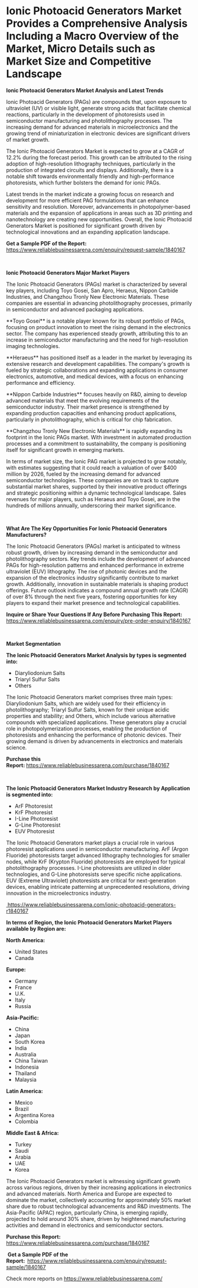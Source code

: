 <p><h1>Ionic Photoacid Generators Market Provides a Comprehensive Analysis Including a Macro Overview of the Market, Micro Details such as Market Size and Competitive Landscape</h1></p><p><strong>Ionic Photoacid Generators Market Analysis and Latest Trends</strong></p>
<p><p>Ionic Photoacid Generators (PAGs) are compounds that, upon exposure to ultraviolet (UV) or visible light, generate strong acids that facilitate chemical reactions, particularly in the development of photoresists used in semiconductor manufacturing and photolithography processes. The increasing demand for advanced materials in microelectronics and the growing trend of miniaturization in electronic devices are significant drivers of market growth.</p><p>The Ionic Photoacid Generators Market is expected to grow at a CAGR of 12.2% during the forecast period. This growth can be attributed to the rising adoption of high-resolution lithography techniques, particularly in the production of integrated circuits and displays. Additionally, there is a notable shift towards environmentally friendly and high-performance photoresists, which further bolsters the demand for ionic PAGs.</p><p>Latest trends in the market indicate a growing focus on research and development for more efficient PAG formulations that can enhance sensitivity and resolution. Moreover, advancements in photopolymer-based materials and the expansion of applications in areas such as 3D printing and nanotechnology are creating new opportunities. Overall, the Ionic Photoacid Generators Market is positioned for significant growth driven by technological innovations and an expanding application landscape.</p></p>
<p><strong>Get a Sample PDF of the Report:&nbsp;</strong> <a href="https://www.reliablebusinessarena.com/enquiry/request-sample/1840167?utm_campaign=3346&utm_medium=2&utm_source=Github&utm_content=ia&utm_term=03042025&utm_id=ionic-photoacid-generators">https://www.reliablebusinessarena.com/enquiry/request-sample/1840167</a></p>
<p>&nbsp;</p>
<p><strong>Ionic Photoacid Generators Major Market Players</strong></p>
<p><p>The Ionic Photoacid Generators (PAGs) market is characterized by several key players, including Toyo Gosei, San Apro, Heraeus, Nippon Carbide Industries, and Changzhou Tronly New Electronic Materials. These companies are essential in advancing photolithography processes, primarily in semiconductor and advanced packaging applications.</p><p>**Toyo Gosei** is a notable player known for its robust portfolio of PAGs, focusing on product innovation to meet the rising demand in the electronics sector. The company has experienced steady growth, attributing this to an increase in semiconductor manufacturing and the need for high-resolution imaging technologies. </p><p>**Heraeus** has positioned itself as a leader in the market by leveraging its extensive research and development capabilities. The company's growth is fueled by strategic collaborations and expanding applications in consumer electronics, automotive, and medical devices, with a focus on enhancing performance and efficiency. </p><p>**Nippon Carbide Industries** focuses heavily on R&D, aiming to develop advanced materials that meet the evolving requirements of the semiconductor industry. Their market presence is strengthened by expanding production capacities and enhancing product applications, particularly in photolithography, which is critical for chip fabrication.</p><p>**Changzhou Tronly New Electronic Materials** is rapidly expanding its footprint in the Ionic PAGs market. With investment in automated production processes and a commitment to sustainability, the company is positioning itself for significant growth in emerging markets.</p><p>In terms of market size, the Ionic PAG market is projected to grow notably, with estimates suggesting that it could reach a valuation of over $400 million by 2026, fueled by the increasing demand for advanced semiconductor technologies. These companies are on track to capture substantial market shares, supported by their innovative product offerings and strategic positioning within a dynamic technological landscape. Sales revenues for major players, such as Heraeus and Toyo Gosei, are in the hundreds of millions annually, underscoring their market significance.</p></p>
<p>&nbsp;</p>
<p><strong>What Are The Key Opportunities For Ionic Photoacid Generators Manufacturers?</strong></p>
<p><p>The Ionic Photoacid Generators (PAGs) market is anticipated to witness robust growth, driven by increasing demand in the semiconductor and photolithography sectors. Key trends include the development of advanced PAGs for high-resolution patterns and enhanced performance in extreme ultraviolet (EUV) lithography. The rise of photonic devices and the expansion of the electronics industry significantly contribute to market growth. Additionally, innovation in sustainable materials is shaping product offerings. Future outlook indicates a compound annual growth rate (CAGR) of over 8% through the next five years, fostering opportunities for key players to expand their market presence and technological capabilities.</p></p>
<p><strong>Inquire or Share Your Questions If Any Before Purchasing This Report:</strong> <a href="https://www.reliablebusinessarena.com/enquiry/pre-order-enquiry/1840167?utm_campaign=3346&utm_medium=2&utm_source=Github&utm_content=ia&utm_term=03042025&utm_id=ionic-photoacid-generators">https://www.reliablebusinessarena.com/enquiry/pre-order-enquiry/1840167</a></p>
<p>&nbsp;</p>
<p><strong>Market Segmentation</strong></p>
<p><strong>The Ionic Photoacid Generators Market Analysis by types is segmented into:</strong></p>
<p><ul><li>Diaryliodonium Salts</li><li>Triaryl Sulfur Salts</li><li>Others</li></ul></p>
<p><p>The Ionic Photoacid Generators market comprises three main types: Diaryliodonium Salts, which are widely used for their efficiency in photolithography; Triaryl Sulfur Salts, known for their unique acidic properties and stability; and Others, which include various alternative compounds with specialized applications. These generators play a crucial role in photopolymerization processes, enabling the production of photoresists and enhancing the performance of photonic devices. Their growing demand is driven by advancements in electronics and materials science.</p></p>
<p><strong>Purchase this Report:&nbsp;</strong><a href="https://www.reliablebusinessarena.com/purchase/1840167?utm_campaign=3346&utm_medium=2&utm_source=Github&utm_content=ia&utm_term=03042025&utm_id=ionic-photoacid-generators">https://www.reliablebusinessarena.com/purchase/1840167</a></p>
<p>&nbsp;</p>
<p><strong>The Ionic Photoacid Generators Market Industry Research by Application is segmented into:</strong></p>
<p><ul><li>ArF Photoresist</li><li>KrF Photoresist</li><li>I-Line Photoresist</li><li>G-Line Photoresist</li><li>EUV Photoresist</li></ul></p>
<p><p>The Ionic Photoacid Generators market plays a crucial role in various photoresist applications used in semiconductor manufacturing. ArF (Argon Fluoride) photoresists target advanced lithography technologies for smaller nodes, while KrF (Krypton Fluoride) photoresists are employed for typical photolithography processes. I-Line photoresists are utilized in older technologies, and G-Line photoresists serve specific niche applications. EUV (Extreme Ultraviolet) photoresists are critical for next-generation devices, enabling intricate patterning at unprecedented resolutions, driving innovation in the microelectronics industry.</p></p>
<p><a href="https://www.reliablebusinessarena.com/ionic-photoacid-generators-r1840167?utm_campaign=3346&utm_medium=2&utm_source=Github&utm_content=ia&utm_term=03042025&utm_id=ionic-photoacid-generators">&nbsp;https://www.reliablebusinessarena.com/ionic-photoacid-generators-r1840167</a></p>
<p><strong>In terms of Region, the Ionic Photoacid Generators Market Players available by Region are:</strong></p>
<p>
    <p> <strong> North America: </strong>
        <ul>
            <li>United States</li>
            <li>Canada</li>
        </ul>
        </p> 
    <p> <strong> Europe: </strong>
        <ul>
            <li>Germany</li>
            <li>France</li>
            <li>U.K.</li>
            <li>Italy</li>
            <li>Russia</li>
        </ul>
        </p> 
    <p> <strong> Asia-Pacific: </strong>
        <ul>
            <li>China</li>
            <li>Japan</li>
            <li>South Korea</li>
            <li>India</li>
            <li>Australia</li>
            <li>China Taiwan</li>
            <li>Indonesia</li>
            <li>Thailand</li>
            <li>Malaysia</li>
        </ul>
        </p> 
    <p> <strong> Latin America: </strong>
        <ul>
            <li>Mexico</li>
            <li>Brazil</li>
            <li>Argentina Korea</li>
            <li>Colombia</li>
        </ul>
        </p> 
    <p> <strong> Middle East & Africa: </strong>
        <ul>
            <li>Turkey</li>
            <li>Saudi</li>
            <li>Arabia</li>
            <li>UAE</li>
            <li>Korea</li>
        </ul>
    </p>
    </p>
<p><p>The Ionic Photoacid Generators market is witnessing significant growth across various regions, driven by their increasing applications in electronics and advanced materials. North America and Europe are expected to dominate the market, collectively accounting for approximately 50% market share due to robust technological advancements and R&D investments. The Asia-Pacific (APAC) region, particularly China, is emerging rapidly, projected to hold around 30% share, driven by heightened manufacturing activities and demand in electronics and semiconductor sectors.</p></p>
<p><strong>Purchase this Report: </strong><a href="https://www.reliablebusinessarena.com/purchase/1840167?utm_campaign=3346&utm_medium=2&utm_source=Github&utm_content=ia&utm_term=03042025&utm_id=ionic-photoacid-generators">https://www.reliablebusinessarena.com/purchase/1840167</a></p>
<p>&nbsp;<strong>Get a Sample PDF of the Report:&nbsp;&nbsp;</strong><a href="https://www.reliablebusinessarena.com/enquiry/request-sample/1840167?utm_campaign=3346&utm_medium=2&utm_source=Github&utm_content=ia&utm_term=03042025&utm_id=ionic-photoacid-generators">https://www.reliablebusinessarena.com/enquiry/request-sample/1840167</a></p>
<p><strong></strong></p>
<p>Check more reports on <a href="https://www.reliablebusinessarena.com/?utm_campaign=3346&utm_medium=2&utm_source=Github&utm_content=ia&utm_term=03042025&utm_id=ionic-photoacid-generators">https://www.reliablebusinessarena.com/</a></p>